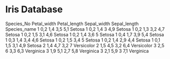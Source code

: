 # Iris Database
<?xml version="1.0" encoding="UTF-8"?>
<irisDataset>
    <metadata>
        <attributes>
            <attribute>Species_No</attribute>
            <attribute>Petal_width</attribute>
            <attribute>Petal_length</attribute>
            <attribute>Sepal_width</attribute>
            <attribute>Sepal_length</attribute>
            <attribute>Species_name</attribute>
        </attributes>
    </metadata>
    <records>
        <iris>
            <Species_No>1</Species_No>
            <Petal_width>0,2</Petal_width>
            <Petal_length>1,4</Petal_length>
            <Sepal_width>3,5</Sepal_width>
            <Sepal_length>5,1</Sepal_length>
            <Species_name>Setosa</Species_name>
        </iris>
        <iris>
            <Species_No>1</Species_No>
            <Petal_width>0,2</Petal_width>
            <Petal_length>1,4</Petal_length>
            <Sepal_width>3</Sepal_width>
            <Sepal_length>4,9</Sepal_length>
            <Species_name>Setosa</Species_name>
        </iris>
        <iris>
            <Species_No>1</Species_No>
            <Petal_width>0,2</Petal_width>
            <Petal_length>1,3</Petal_length>
            <Sepal_width>3,2</Sepal_width>
            <Sepal_length>4,7</Sepal_length>
            <Species_name>Setosa</Species_name>
        </iris>
        <iris>
            <Species_No>1</Species_No>
            <Petal_width>0,2</Petal_width>
            <Petal_length>1,5</Petal_length>
            <Sepal_width>3,1</Sepal_width>
            <Sepal_length>4,6</Sepal_length>
            <Species_name>Setosa</Species_name>
        </iris>
        <iris>
            <Species_No>1</Species_No>
            <Petal_width>0,2</Petal_width>
            <Petal_length>1,4</Petal_length>
            <Sepal_width>3,6</Sepal_width>
            <Sepal_length>5</Sepal_length>
            <Species_name>Setosa</Species_name>
        </iris>
        <iris>
            <Species_No>1</Species_No>
            <Petal_width>0,4</Petal_width>
            <Petal_length>1,7</Petal_length>
            <Sepal_width>3,9</Sepal_width>
            <Sepal_length>5,4</Sepal_length>
            <Species_name>Setosa</Species_name>
        </iris>
        <iris>
            <Species_No>1</Species_No>
            <Petal_width>0,3</Petal_width>
            <Petal_length>1,4</Petal_length>
            <Sepal_width>3,4</Sepal_width>
            <Sepal_length>4,6</Sepal_length>
            <Species_name>Setosa</Species_name>
        </iris>
        <iris>
            <Species_No>1</Species_No>
            <Petal_width>0,2</Petal_width>
            <Petal_length>1,5</Petal_length>
            <Sepal_width>3,4</Sepal_width>
            <Sepal_length>5</Sepal_length>
            <Species_name>Setosa</Species_name>
        </iris>
        <iris>
            <Species_No>1</Species_No>
            <Petal_width>0,2</Petal_width>
            <Petal_length>1,4</Petal_length>
            <Sepal_width>2,9</Sepal_width>
            <Sepal_length>4,4</Sepal_length>
            <Species_name>Setosa</Species_name>
        </iris>
        <iris>
            <Species_No>1</Species_No>
            <Petal_width>0,1</Petal_width>
            <Petal_length>1,5</Petal_length>
            <Sepal_width>3,1</Sepal_width>
            <Sepal_length>4,9</Sepal_length>
            <Species_name>Setosa</Species_name>
        </iris>
        <iris>
            <Species_No>2</Species_No>
            <Petal_width>1,4</Petal_width>
            <Petal_length>4,7</Petal_length>
            <Sepal_width>3,2</Sepal_width>
            <Sepal_length>7</Sepal_length>
            <Species_name>Versicolor</Species_name>
        </iris>
        <iris>
            <Species_No>2</Species_No>
            <Petal_width>1,5</Petal_width>
            <Petal_length>4,5</Petal_length>
            <Sepal_width>3,2</Sepal_width>
            <Sepal_length>6,4</Sepal_length>
            <Species_name>Versicolor</Species_name>
        </iris>
        <iris>
            <Species_No>3</Species_No>
            <Petal_width>2,5</Petal_width>
            <Petal_length>6</Petal_length>
            <Sepal_width>3,3</Sepal_width>
            <Sepal_length>6,3</Sepal_length>
            <Species_name>Verginica</Species_name>
        </iris>
        <iris>
            <Species_No>3</Species_No>
            <Petal_width>1,9</Petal_width>
            <Petal_length>5,1</Petal_length>
            <Sepal_width>2,7</Sepal_width>
            <Sepal_length>5,8</Sepal_length>
            <Species_name>Verginica</Species_name>
        </iris>
        <iris>
            <Species_No>3</Species_No>
            <Petal_width>2,1</Petal_width>
            <Petal_length>5,9</Petal_length>
            <Sepal_width>3</Sepal_width>
            <Sepal_length>7,1</Sepal_length>
            <Species_name>Verginica</Species_name>
        </iris>
    </records>
</irisDataset>